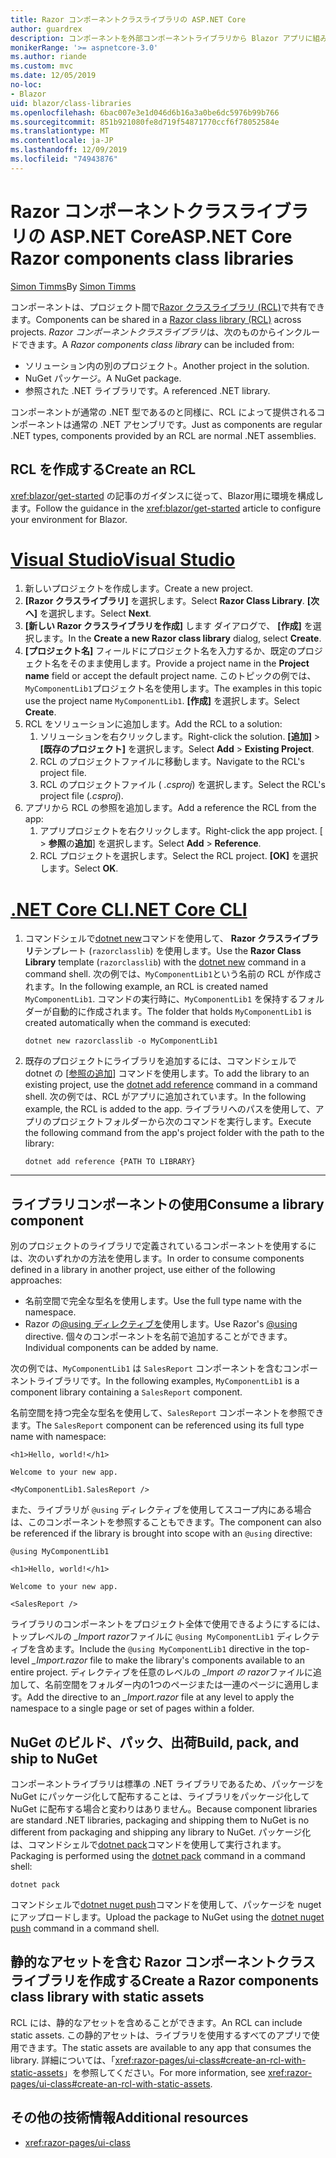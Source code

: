 ```yaml
---
title: Razor コンポーネントクラスライブラリの ASP.NET Core
author: guardrex
description: コンポーネントを外部コンポーネントライブラリから Blazor アプリに組み込む方法について説明します。
monikerRange: '>= aspnetcore-3.0'
ms.author: riande
ms.custom: mvc
ms.date: 12/05/2019
no-loc:
- Blazor
uid: blazor/class-libraries
ms.openlocfilehash: 6bac007e3e1d046d6b16a3a0be6dc5976b99b766
ms.sourcegitcommit: 851b921080fe8d719f54871770ccf6f78052584e
ms.translationtype: MT
ms.contentlocale: ja-JP
ms.lasthandoff: 12/09/2019
ms.locfileid: "74943876"
---
```

# <a name="aspnet-core-razor-components-class-libraries"></a><span data-ttu-id="e9233-103">Razor コンポーネントクラスライブラリの ASP.NET Core</span><span class="sxs-lookup"><span data-stu-id="e9233-103">ASP.NET Core Razor components class libraries</span></span>

<span data-ttu-id="e9233-104">[Simon Timms](https://github.com/stimms)</span><span class="sxs-lookup"><span data-stu-id="e9233-104">By [Simon Timms](https://github.com/stimms)</span></span>

<span data-ttu-id="e9233-105">コンポーネントは、プロジェクト間で[Razor クラスライブラリ (RCL)](xref:razor-pages/ui-class)で共有できます。</span><span class="sxs-lookup"><span data-stu-id="e9233-105">Components can be shared in a [Razor class library (RCL)](xref:razor-pages/ui-class) across projects.</span></span> <span data-ttu-id="e9233-106">*Razor コンポーネントクラスライブラリ*は、次のものからインクルードできます。</span><span class="sxs-lookup"><span data-stu-id="e9233-106">A *Razor components class library* can be included from:</span></span>

* <span data-ttu-id="e9233-107">ソリューション内の別のプロジェクト。</span><span class="sxs-lookup"><span data-stu-id="e9233-107">Another project in the solution.</span></span>
* <span data-ttu-id="e9233-108">NuGet パッケージ。</span><span class="sxs-lookup"><span data-stu-id="e9233-108">A NuGet package.</span></span>
* <span data-ttu-id="e9233-109">参照された .NET ライブラリです。</span><span class="sxs-lookup"><span data-stu-id="e9233-109">A referenced .NET library.</span></span>

<span data-ttu-id="e9233-110">コンポーネントが通常の .NET 型であるのと同様に、RCL によって提供されるコンポーネントは通常の .NET アセンブリです。</span><span class="sxs-lookup"><span data-stu-id="e9233-110">Just as components are regular .NET types, components provided by an RCL are normal .NET assemblies.</span></span>

## <a name="create-an-rcl"></a><span data-ttu-id="e9233-111">RCL を作成する</span><span class="sxs-lookup"><span data-stu-id="e9233-111">Create an RCL</span></span>

<span data-ttu-id="e9233-112"><xref:blazor/get-started> の記事のガイダンスに従って、Blazor用に環境を構成します。</span><span class="sxs-lookup"><span data-stu-id="e9233-112">Follow the guidance in the <xref:blazor/get-started> article to configure your environment for Blazor.</span></span>

# <a name="visual-studiotabvisual-studio"></a>[<span data-ttu-id="e9233-113">Visual Studio</span><span class="sxs-lookup"><span data-stu-id="e9233-113">Visual Studio</span></span>](#tab/visual-studio)

1. <span data-ttu-id="e9233-114">新しいプロジェクトを作成します。</span><span class="sxs-lookup"><span data-stu-id="e9233-114">Create a new project.</span></span>
1. <span data-ttu-id="e9233-115">**[Razor クラスライブラリ]** を選択します。</span><span class="sxs-lookup"><span data-stu-id="e9233-115">Select **Razor Class Library**.</span></span> <span data-ttu-id="e9233-116">**[次へ]** を選択します。</span><span class="sxs-lookup"><span data-stu-id="e9233-116">Select **Next**.</span></span>
1. <span data-ttu-id="e9233-117">**[新しい Razor クラスライブラリを作成]** します ダイアログで、 **[作成]** を選択します。</span><span class="sxs-lookup"><span data-stu-id="e9233-117">In the **Create a new Razor class library** dialog, select **Create**.</span></span>
1. <span data-ttu-id="e9233-118">**[プロジェクト名]** フィールドにプロジェクト名を入力するか、既定のプロジェクト名をそのまま使用します。</span><span class="sxs-lookup"><span data-stu-id="e9233-118">Provide a project name in the **Project name** field or accept the default project name.</span></span> <span data-ttu-id="e9233-119">このトピックの例では、`MyComponentLib1`プロジェクト名を使用します。</span><span class="sxs-lookup"><span data-stu-id="e9233-119">The examples in this topic use the project name `MyComponentLib1`.</span></span> <span data-ttu-id="e9233-120">**[作成]** を選択します。</span><span class="sxs-lookup"><span data-stu-id="e9233-120">Select **Create**.</span></span>
1. <span data-ttu-id="e9233-121">RCL をソリューションに追加します。</span><span class="sxs-lookup"><span data-stu-id="e9233-121">Add the RCL to a solution:</span></span>
   1. <span data-ttu-id="e9233-122">ソリューションを右クリックします。</span><span class="sxs-lookup"><span data-stu-id="e9233-122">Right-click the solution.</span></span> <span data-ttu-id="e9233-123">**[追加]**  >  **[既存のプロジェクト]** を選択します。</span><span class="sxs-lookup"><span data-stu-id="e9233-123">Select **Add** > **Existing Project**.</span></span>
   1. <span data-ttu-id="e9233-124">RCL のプロジェクトファイルに移動します。</span><span class="sxs-lookup"><span data-stu-id="e9233-124">Navigate to the RCL's project file.</span></span>
   1. <span data-ttu-id="e9233-125">RCL のプロジェクトファイル ( *.csproj*) を選択します。</span><span class="sxs-lookup"><span data-stu-id="e9233-125">Select the RCL's project file (*.csproj*).</span></span>
1. <span data-ttu-id="e9233-126">アプリから RCL の参照を追加します。</span><span class="sxs-lookup"><span data-stu-id="e9233-126">Add a reference the RCL from the app:</span></span>
   1. <span data-ttu-id="e9233-127">アプリプロジェクトを右クリックします。</span><span class="sxs-lookup"><span data-stu-id="e9233-127">Right-click the app project.</span></span> <span data-ttu-id="e9233-128">[ > **参照**の**追加**] を選択します。</span><span class="sxs-lookup"><span data-stu-id="e9233-128">Select **Add** > **Reference**.</span></span>
   1. <span data-ttu-id="e9233-129">RCL プロジェクトを選択します。</span><span class="sxs-lookup"><span data-stu-id="e9233-129">Select the RCL project.</span></span> <span data-ttu-id="e9233-130">**[OK]** を選択します。</span><span class="sxs-lookup"><span data-stu-id="e9233-130">Select **OK**.</span></span>

# <a name="net-core-clitabnetcore-cli"></a>[<span data-ttu-id="e9233-131">.NET Core CLI</span><span class="sxs-lookup"><span data-stu-id="e9233-131">.NET Core CLI</span></span>](#tab/netcore-cli)

1. <span data-ttu-id="e9233-132">コマンドシェルで[dotnet new](/dotnet/core/tools/dotnet-new)コマンドを使用して、 **Razor クラスライブラリ**テンプレート (`razorclasslib`) を使用します。</span><span class="sxs-lookup"><span data-stu-id="e9233-132">Use the **Razor Class Library** template (`razorclasslib`) with the [dotnet new](/dotnet/core/tools/dotnet-new) command in a command shell.</span></span> <span data-ttu-id="e9233-133">次の例では、`MyComponentLib1`という名前の RCL が作成されます。</span><span class="sxs-lookup"><span data-stu-id="e9233-133">In the following example, an RCL is created named `MyComponentLib1`.</span></span> <span data-ttu-id="e9233-134">コマンドの実行時に、`MyComponentLib1` を保持するフォルダーが自動的に作成されます。</span><span class="sxs-lookup"><span data-stu-id="e9233-134">The folder that holds `MyComponentLib1` is created automatically when the command is executed:</span></span>

   ```dotnetcli
   dotnet new razorclasslib -o MyComponentLib1
   ```

1. <span data-ttu-id="e9233-135">既存のプロジェクトにライブラリを追加するには、コマンドシェルで dotnet の [[参照の追加](/dotnet/core/tools/dotnet-add-reference)] コマンドを使用します。</span><span class="sxs-lookup"><span data-stu-id="e9233-135">To add the library to an existing project, use the [dotnet add reference](/dotnet/core/tools/dotnet-add-reference) command in a command shell.</span></span> <span data-ttu-id="e9233-136">次の例では、RCL がアプリに追加されています。</span><span class="sxs-lookup"><span data-stu-id="e9233-136">In the following example, the RCL is added to the app.</span></span> <span data-ttu-id="e9233-137">ライブラリへのパスを使用して、アプリのプロジェクトフォルダーから次のコマンドを実行します。</span><span class="sxs-lookup"><span data-stu-id="e9233-137">Execute the following command from the app's project folder with the path to the library:</span></span>

   ```dotnetcli
   dotnet add reference {PATH TO LIBRARY}
   ```

---

## <a name="consume-a-library-component"></a><span data-ttu-id="e9233-138">ライブラリコンポーネントの使用</span><span class="sxs-lookup"><span data-stu-id="e9233-138">Consume a library component</span></span>

<span data-ttu-id="e9233-139">別のプロジェクトのライブラリで定義されているコンポーネントを使用するには、次のいずれかの方法を使用します。</span><span class="sxs-lookup"><span data-stu-id="e9233-139">In order to consume components defined in a library in another project, use either of the following approaches:</span></span>

* <span data-ttu-id="e9233-140">名前空間で完全な型名を使用します。</span><span class="sxs-lookup"><span data-stu-id="e9233-140">Use the full type name with the namespace.</span></span>
* <span data-ttu-id="e9233-141">Razor の[\@using ディレクティブを](xref:mvc/views/razor#using)使用します。</span><span class="sxs-lookup"><span data-stu-id="e9233-141">Use Razor's [\@using](xref:mvc/views/razor#using) directive.</span></span> <span data-ttu-id="e9233-142">個々のコンポーネントを名前で追加することができます。</span><span class="sxs-lookup"><span data-stu-id="e9233-142">Individual components can be added by name.</span></span>

<span data-ttu-id="e9233-143">次の例では、`MyComponentLib1` は `SalesReport` コンポーネントを含むコンポーネントライブラリです。</span><span class="sxs-lookup"><span data-stu-id="e9233-143">In the following examples, `MyComponentLib1` is a component library containing a `SalesReport` component.</span></span>

<span data-ttu-id="e9233-144">名前空間を持つ完全な型名を使用して、`SalesReport` コンポーネントを参照できます。</span><span class="sxs-lookup"><span data-stu-id="e9233-144">The `SalesReport` component can be referenced using its full type name with namespace:</span></span>

```razor
<h1>Hello, world!</h1>

Welcome to your new app.

<MyComponentLib1.SalesReport />
```

<span data-ttu-id="e9233-145">また、ライブラリが `@using` ディレクティブを使用してスコープ内にある場合は、このコンポーネントを参照することもできます。</span><span class="sxs-lookup"><span data-stu-id="e9233-145">The component can also be referenced if the library is brought into scope with an `@using` directive:</span></span>

```razor
@using MyComponentLib1

<h1>Hello, world!</h1>

Welcome to your new app.

<SalesReport />
```

<span data-ttu-id="e9233-146">ライブラリのコンポーネントをプロジェクト全体で使用できるようにするには、トップレベルの *_Import razor*ファイルに `@using MyComponentLib1` ディレクティブを含めます。</span><span class="sxs-lookup"><span data-stu-id="e9233-146">Include the `@using MyComponentLib1` directive in the top-level *_Import.razor* file to make the library's components available to an entire project.</span></span> <span data-ttu-id="e9233-147">ディレクティブを任意のレベルの *_Import の razor*ファイルに追加して、名前空間をフォルダー内の1つのページまたは一連のページに適用します。</span><span class="sxs-lookup"><span data-stu-id="e9233-147">Add the directive to an *_Import.razor* file at any level to apply the namespace to a single page or set of pages within a folder.</span></span>

## <a name="build-pack-and-ship-to-nuget"></a><span data-ttu-id="e9233-148">NuGet のビルド、パック、出荷</span><span class="sxs-lookup"><span data-stu-id="e9233-148">Build, pack, and ship to NuGet</span></span>

<span data-ttu-id="e9233-149">コンポーネントライブラリは標準の .NET ライブラリであるため、パッケージを NuGet にパッケージ化して配布することは、ライブラリをパッケージ化して NuGet に配布する場合と変わりはありません。</span><span class="sxs-lookup"><span data-stu-id="e9233-149">Because component libraries are standard .NET libraries, packaging and shipping them to NuGet is no different from packaging and shipping any library to NuGet.</span></span> <span data-ttu-id="e9233-150">パッケージ化は、コマンドシェルで[dotnet pack](/dotnet/core/tools/dotnet-pack)コマンドを使用して実行されます。</span><span class="sxs-lookup"><span data-stu-id="e9233-150">Packaging is performed using the [dotnet pack](/dotnet/core/tools/dotnet-pack) command in a command shell:</span></span>

```dotnetcli
dotnet pack
```

<span data-ttu-id="e9233-151">コマンドシェルで[dotnet nuget push](/dotnet/core/tools/dotnet-nuget-push)コマンドを使用して、パッケージを nuget にアップロードします。</span><span class="sxs-lookup"><span data-stu-id="e9233-151">Upload the package to NuGet using the [dotnet nuget push](/dotnet/core/tools/dotnet-nuget-push) command in a command shell.</span></span>

## <a name="create-a-razor-components-class-library-with-static-assets"></a><span data-ttu-id="e9233-152">静的なアセットを含む Razor コンポーネントクラスライブラリを作成する</span><span class="sxs-lookup"><span data-stu-id="e9233-152">Create a Razor components class library with static assets</span></span>

<span data-ttu-id="e9233-153">RCL には、静的なアセットを含めることができます。</span><span class="sxs-lookup"><span data-stu-id="e9233-153">An RCL can include static assets.</span></span> <span data-ttu-id="e9233-154">この静的アセットは、ライブラリを使用するすべてのアプリで使用できます。</span><span class="sxs-lookup"><span data-stu-id="e9233-154">The static assets are available to any app that consumes the library.</span></span> <span data-ttu-id="e9233-155">詳細については、「<xref:razor-pages/ui-class#create-an-rcl-with-static-assets>」を参照してください。</span><span class="sxs-lookup"><span data-stu-id="e9233-155">For more information, see <xref:razor-pages/ui-class#create-an-rcl-with-static-assets>.</span></span>

## <a name="additional-resources"></a><span data-ttu-id="e9233-156">その他の技術情報</span><span class="sxs-lookup"><span data-stu-id="e9233-156">Additional resources</span></span>

* <xref:razor-pages/ui-class>
